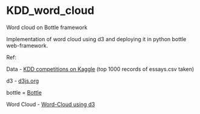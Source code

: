KDD_word_cloud
==============

Word cloud on Bottle framework

Implementation of word cloud using d3 and deploying it in python bottle web-framework.

Ref:

Data - <a href = 'http://www.kaggle.com/c/kdd-cup-2014-predicting-excitement-at-donors-choose'>KDD competitions on Kaggle</a> (top 1000 records of essays.csv taken)

d3 - <a href='http://d3js.org/'>d3js.org</a>

bottle = <a href='http://bottlepy.org/'>Bottle</a>

Word Cloud - <a href='https://github.com/jasondavies/d3-cloud'> Word-Cloud using d3 </a> 
